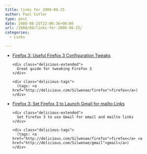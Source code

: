 ```yaml
---
title: links for 2008-08-25
author: Paul Cutler
type: post
date: 2008-08-25T22:00:36+00:00
url: /2008/08/links-for-2008-08-25/
categories:
  - Links

---
```

<ul class="delicious">
  <li>
    <div class="delicious-link">
      <a href="http://lifehacker.com/5041335/useful-firefox-3-configuration-tweaks">Firefox 3: Useful Firefox 3 Configuration Tweaks</a>
    </div>
    
    <div class="delicious-extended">
      Great guide for tweaking Firefox 3
    </div>
    
    <div class="delicious-tags">
      (tags: <a href="http://delicious.com/Silwenae/firefox">firefox</a>)
    </div>
  </li>
  
  <li>
    <div class="delicious-link">
      <a href="http://lifehacker.com/392287/set-firefox-3-to-launch-gmail-for-mailto-links">Firefox 3: Set Firefox 3 to Launch Gmail for mailto Links</a>
    </div>
    
    <div class="delicious-extended">
      Set Firefox 3 to use Gmail for email and mailto links
    </div>
    
    <div class="delicious-tags">
      (tags: <a href="http://delicious.com/Silwenae/firefox">firefox</a> <a href="http://delicious.com/Silwenae/gmail">gmail</a>)
    </div>
  </li>
</ul>